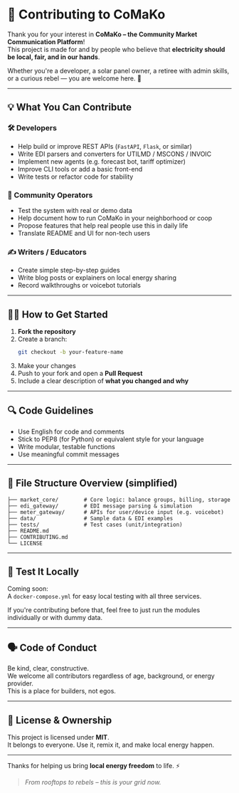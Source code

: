 # 🤝 Contributing to CoMaKo

Thank you for your interest in **CoMaKo – the Community Market Communication Platform**!  
This project is made for and by people who believe that **electricity should be local, fair, and in our hands**.

Whether you're a developer, a solar panel owner, a retiree with admin skills, or a curious rebel — you are welcome here. 🙌

---

## 💡 What You Can Contribute

### 🛠 Developers
- Help build or improve REST APIs (`FastAPI`, `Flask`, or similar)
- Write EDI parsers and converters for UTILMD / MSCONS / INVOIC
- Implement new agents (e.g. forecast bot, tariff optimizer)
- Improve CLI tools or add a basic front-end
- Write tests or refactor code for stability

### 🧓 Community Operators
- Test the system with real or demo data
- Help document how to run CoMaKo in your neighborhood or coop
- Propose features that help real people use this in daily life
- Translate README and UI for non-tech users

### ✍️ Writers / Educators
- Create simple step-by-step guides
- Write blog posts or explainers on local energy sharing
- Record walkthroughs or voicebot tutorials

---

## 🧑‍💻 How to Get Started

1. **Fork the repository**
2. Create a branch:  
   ~~~bash
   git checkout -b your-feature-name
   ~~~
3. Make your changes
4. Push to your fork and open a **Pull Request**
5. Include a clear description of **what you changed and why**

---

## 🔍 Code Guidelines

- Use English for code and comments
- Stick to PEP8 (for Python) or equivalent style for your language
- Write modular, testable functions
- Use meaningful commit messages

---

## 📂 File Structure Overview (simplified)

```
├── market_core/        # Core logic: balance groups, billing, storage
├── edi_gateway/        # EDI message parsing & simulation
├── meter_gateway/      # APIs for user/device input (e.g. voicebot)
├── data/               # Sample data & EDI examples
├── tests/              # Test cases (unit/integration)
├── README.md
├── CONTRIBUTING.md
└── LICENSE
```

---

## 🧪 Test It Locally

Coming soon:  
A `docker-compose.yml` for easy local testing with all three services.

If you're contributing before that, feel free to just run the modules individually or with dummy data.

---

## 🗣 Code of Conduct

Be kind, clear, constructive.  
We welcome all contributors regardless of age, background, or energy provider.  
This is a place for builders, not egos.

---

## 👐 License & Ownership

This project is licensed under **MIT**.  
It belongs to everyone. Use it, remix it, and make local energy happen.

---

Thanks for helping us bring **local energy freedom** to life. ⚡

> _From rooftops to rebels – this is your grid now._

